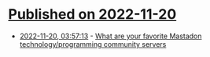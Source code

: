 # [Published on 2022-11-20](index.md)

* [2022-11-20, 03:57:13](https://lobste.rs/s/4yyai6/what_are_your_favorite_mastadon) - [What are your favorite Mastadon technology/programming community servers](https://lobste.rs/s/4yyai6/what_are_your_favorite_mastadon)
